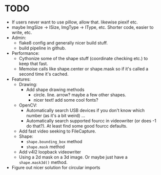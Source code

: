 # TODO

- If users never want to use pillow, allow that. likewise piexif etc.
- maybe ImgSize -> ISize, ImgType -> IType, etc. Shorter code, easier to write, etc.
- Admin:
  - flake8 config and generally nicer build stuff.
  - build pipeline in github.
- Performance:
  - Cythonize some of the shape stuff (coordinate checking etc.) to keep that fast.
  - Memoise calls like shape.center or shape.mask so if it's called a second time it's cached.
- Features:
  - Drawing:
    - Add shape drawing methods
      - circle. line. arrow? maybe a few other shapes.
      - nicer text! add some cool fonts?
  - OpenCV:
    - Automatically search USB devices if you don't know which number (as it's a bit weird) ...
    - Automatically search supported fourcc in videowriter (or does -1 do that?). At least find some good fourcc defaults.
  - Add fast video seeking to FileCapture.
  - Shape:
    - `shape.bounding_box` method
    - `shape.mask` method
  - Add v4l2 loopback videowriter
  - Using a 2d mask on a 3d image. Or maybe just have a `shape.mask3d()` method.
- Figure out nicer solution for circular imports